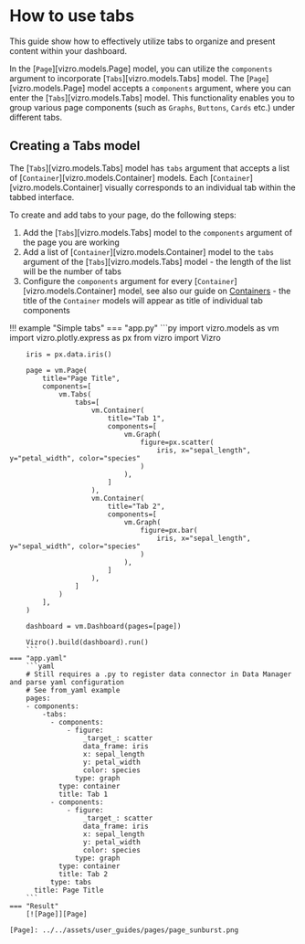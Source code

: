 # How to use tabs

This guide show how to effectively utilize tabs to organize and present content within your dashboard.

In the [`Page`][vizro.models.Page] model, you can utilize the `components` argument to incorporate [`Tabs`][vizro.models.Tabs] model.
The [`Page`][vizro.models.Page] model accepts a `components` argument, where you can enter the [`Tabs`][vizro.models.Tabs] model. This functionality enables you to group various page components (such as `Graphs`, `Buttons`, `Cards` etc.) under different tabs.

## Creating a Tabs model

The [`Tabs`][vizro.models.Tabs] model has `tabs` argument that accepts a list of [`Container`][vizro.models.Container] models. Each [`Container`][vizro.models.Container] visually corresponds to an individual tab within the tabbed interface.


To create and add tabs to your page, do the following steps:

1. Add the [`Tabs`][vizro.models.Tabs] model to the `components` argument of the page you are working
2. Add a list of [`Container`][vizro.models.Container] model to the `tabs` argument of the [`Tabs`][vizro.models.Tabs] model - the length of the list will be the number of tabs
3. Configure the `components` argument for every [`Container`][vizro.models.Container] model, see also our guide on [Containers](containers.md) - the title of the `Container` models will appear as title of individual tab components

!!! example "Simple tabs"
    === "app.py"
        ```py
        import vizro.models as vm
        import vizro.plotly.express as px
        from vizro import Vizro

        iris = px.data.iris()

        page = vm.Page(
            title="Page Title",
            components=[
                vm.Tabs(
                    tabs=[
                        vm.Container(
                            title="Tab 1",
                            components=[
                                vm.Graph(
                                    figure=px.scatter(
                                        iris, x="sepal_length", y="petal_width", color="species"
                                    )
                                ),
                            ]
                        ),
                        vm.Container(
                            title="Tab 2",
                            components=[
                                vm.Graph(
                                    figure=px.bar(
                                        iris, x="sepal_length", y="sepal_width", color="species"
                                    )
                                ),
                            ]
                        ),
                    ]
                )
            ],
        )

        dashboard = vm.Dashboard(pages=[page])

        Vizro().build(dashboard).run()
        ```
    === "app.yaml"
        ```yaml
        # Still requires a .py to register data connector in Data Manager and parse yaml configuration
        # See from_yaml example
        pages:
        - components:
            -tabs:
              - components:
                  - figure:
                      _target_: scatter
                      data_frame: iris
                      x: sepal_length
                      y: petal_width
                      color: species
                    type: graph
                type: container
                title: Tab 1
              - components:
                  - figure:
                      _target_: scatter
                      data_frame: iris
                      x: sepal_length
                      y: petal_width
                      color: species
                    type: graph
                type: container
                title: Tab 2
              type: tabs
          title: Page Title
        ```
    === "Result"
        [![Page]][Page]

    [Page]: ../../assets/user_guides/pages/page_sunburst.png
